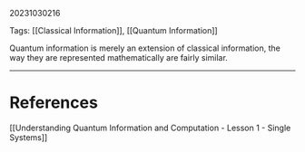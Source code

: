 20231030216

Tags: [[Classical Information]], [[Quantum Information]]

Quantum information is merely an extension of classical information, the way they are represented mathematically are fairly similar. 
___
# References
[[Understanding Quantum Information and Computation - Lesson 1 - Single Systems]]